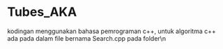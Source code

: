 # Tubes_AKA

kodingan menggunakan bahasa pemrograman c++, 
untuk algoritma c++ ada pada dalam file bernama Search.cpp pada folder\n
